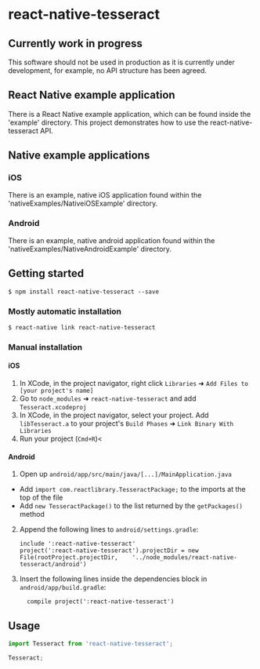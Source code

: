 # react-native-tesseract

## Currently work in progress

This software should not be used in production as it is currently under development, for example, no API structure has been agreed. 

## React Native example application 

There is a React Native example application, which can be found inside the 'example' directory. This project demonstrates how to use the react-native-tesseract API.  

## Native example applications

### iOS

There is an example, native iOS application found within the 'nativeExamples/NativeiOSExample' directory. 


### Android

There is an example, native android application found within the 'nativeExamples/NativeAndroidExample' directory. 

## Getting started

`$ npm install react-native-tesseract --save`

### Mostly automatic installation

`$ react-native link react-native-tesseract`

### Manual installation


#### iOS

1. In XCode, in the project navigator, right click `Libraries` ➜ `Add Files to [your project's name]`
2. Go to `node_modules` ➜ `react-native-tesseract` and add `Tesseract.xcodeproj`
3. In XCode, in the project navigator, select your project. Add `libTesseract.a` to your project's `Build Phases` ➜ `Link Binary With Libraries`
4. Run your project (`Cmd+R`)<

#### Android

1. Open up `android/app/src/main/java/[...]/MainApplication.java`
  - Add `import com.reactlibrary.TesseractPackage;` to the imports at the top of the file
  - Add `new TesseractPackage()` to the list returned by the `getPackages()` method
2. Append the following lines to `android/settings.gradle`:
  	```
  	include ':react-native-tesseract'
  	project(':react-native-tesseract').projectDir = new File(rootProject.projectDir, 	'../node_modules/react-native-tesseract/android')
  	```
3. Insert the following lines inside the dependencies block in `android/app/build.gradle`:
  	```
      compile project(':react-native-tesseract')
  	```


## Usage
```javascript
import Tesseract from 'react-native-tesseract';

Tesseract;
```

